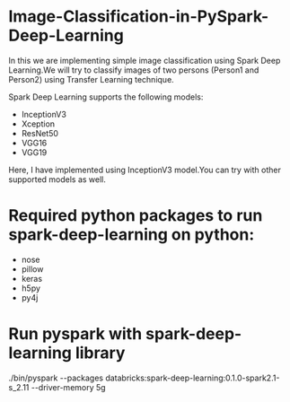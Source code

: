 # Image-Classification-in-PySpark-Deep-Learning
In this we are implementing simple image classification using Spark Deep Learning.We will try to classify images of two persons (Person1 and Person2) using Transfer Learning technique.

Spark Deep Learning supports the following models:
- InceptionV3
- Xception
- ResNet50
- VGG16
- VGG19

Here, I have implemented using InceptionV3 model.You can try with other supported models as well.

# Required python packages to run spark-deep-learning on python:
  - nose
  - pillow
  - keras
  - h5py
  - py4j

# Run pyspark with spark-deep-learning library
./bin/pyspark --packages databricks:spark-deep-learning:0.1.0-spark2.1-s_2.11 --driver-memory 5g
